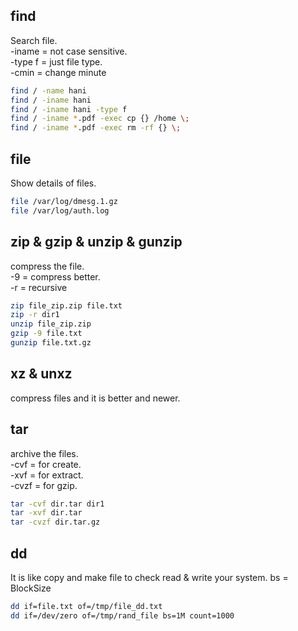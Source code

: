 ## find
Search file.  
-iname = not case sensitive.  
-type f = just file type.  
-cmin = change minute  
```bash
find / -name hani
find / -iname hani
find / -iname hani -type f
find / -iname *.pdf -exec cp {} /home \;
find / -iname *.pdf -exec rm -rf {} \;
```
## file
Show details of files.
```bash
file /var/log/dmesg.1.gz
file /var/log/auth.log
```
## zip & gzip & unzip & gunzip
compress the file.  
-9 = compress better.  
-r = recursive  
```bash
zip file_zip.zip file.txt
zip -r dir1
unzip file_zip.zip
gzip -9 file.txt
gunzip file.txt.gz
```
## xz & unxz
compress files and it is better and newer.

## tar
archive the files.  
-cvf = for create.  
-xvf = for extract.  
-cvzf = for gzip.  
```bash
tar -cvf dir.tar dir1 
tar -xvf dir.tar
tar -cvzf dir.tar.gz
```
## dd 
It is like copy and make file to check read & write your system.
bs = BlockSize
```bash
dd if=file.txt of=/tmp/file_dd.txt
dd if=/dev/zero of=/tmp/rand_file bs=1M count=1000
```
